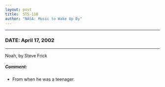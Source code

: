 ```yaml
---
layout: post
title:  STS-110
author: "NASA: Music to Wake Up By"
---
```


----
### DATE: April 17, 2002
----
Noah, by Steve Frick

##### Comment:
* From when he was a teenager.
